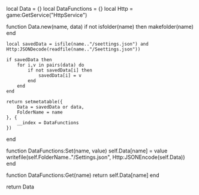 local Data = {}
local DataFunctions = {}
local Http = game:GetService("HttpService")

function Data.new(name, data)
	if not isfolder(name) then
		makefolder(name)
	end

    local savedData = isfile(name.."/seettings.json") and Http:JSONDecode(readfile(name.."/Seettings.json"))
    
    if savedData then
        for i,v in pairs(data) do
            if not savedData[i] then
                savedData[i] = v
            end
        end
    end

	return setmetatable({
		Data = savedData or data,
		FolderName = name
	}, {
		__index = DataFunctions
	})
end

function DataFunctions:Set(name, value)
	self.Data[name] = value
	writefile(self.FolderName.."/Settings.json", Http:JSONEncode(self.Data))
end

function DataFunctions:Get(name)
	return self.Data[name]
end

return Data
